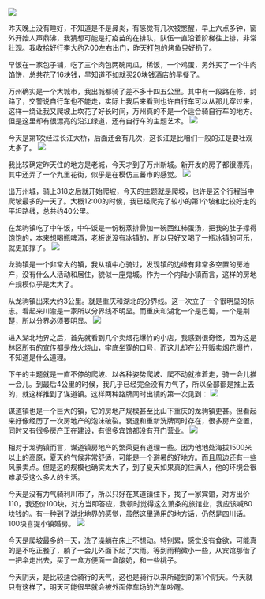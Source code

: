 ![](https://gitee.com/waterchinap/g318/raw/master/0608.png#id=cqzqT&originHeight=727&originWidth=1364&originalType=binary&ratio=1&status=done&style=none)


昨天晚上没有睡好，不知道是不是鼻炎，有感觉有几次被憋醒，早上六点多钟，窗外开始人声鼎沸，我猜想可能是打疫苗的在排队，队伍一直沿着阶梯往上排，非常壮观。我收拾好行李大约7:00左右出门，昨天打包的烤鱼只好扔了。


早饭在一家包子铺，吃了三个肉包两碗南瓜，稀饭，一个鸡蛋，另外买了一个牛肉馅饼，总共花了16块钱，早知道不如就买20块钱酒店的早餐了。

万州确实是一个大城市，我出城都骑了差不多十四五公里。其中有一段路在修，封路了，交警说自行车也不能走，实际上我后来看到也许自行车可以从那儿穿过来，这样一绕让我又爬坡上坎花了好长时间，万州真的不是一个适合骑自行车的地方。但是这里却有很漂亮的沿江绿道，还有自行车的主题艺术。
![](https://gitee.com/waterchinap/g318/raw/master/IMG_20210608_075940.jpg#height=4624&id=N9KIb&originHeight=4624&originWidth=3472&originalType=binary&ratio=1&status=done&style=none&width=3472)

今天是第1次经过长江大桥，后面还会有几次，这长江是比咱们一般的江是要壮观太多了。
![](https://gitee.com/waterchinap/g318/raw/master/IMG_20210608_075629.jpg#id=cQIkr&originHeight=3472&originWidth=4624&originalType=binary&ratio=1&status=done&style=none)

我比较确定昨天住的地方是老城，今天才到了万州新城。新开发的房子都很漂亮，其中还弄了一个九里花街，似乎是在模仿三蕃市的感觉。
![](https://gitee.com/waterchinap/g318/raw/master/IMG_20210608_082515.jpg#id=GRVRS&originHeight=4624&originWidth=3472&originalType=binary&ratio=1&status=done&style=none)


出万州城，骑上318之后就开始爬坡，今天的主题就是爬坡，也许是这个行程当中爬坡最多的一天了。大概12:00的时候，我已经爬完了较小的第1个坡和比较好走的平坦路线，总共约40公里。


在龙驹镇吃了中午饭，中午饭是一份粉蒸排骨加一碗西红柿蛋汤，把我的肚子撑得饱饱的，本来想喝瓶啤酒，老板说没有冰镇的，所以只好又喝了一瓶冰镇的可乐，就更加撑了。
![](https://gitee.com/waterchinap/g318/raw/master/IMG_20210608_120907.jpg#id=wQVDg&originHeight=4624&originWidth=3472&originalType=binary&ratio=1&status=done&style=none)


龙驹镇是一个非常大的镇，我从镇中心骑过，发现镇的边缘有非常多空置的房地产，没有什么人活动和居住，貌似一座鬼城。作为一个内陆小镇而言，这样的房地产规模似乎是太大了。


从龙驹镇出来大约3公里。就是重庆和湖北的分界线。这一次立了一个很明显的标志。看起来川渝是一家所以分界线不明显。而重庆和湖北一个是巴蜀，一个是荆楚，所以分界必须要明显。
![](https://gitee.com/waterchinap/g318/raw/master/IMG_20210608_135430.jpg#id=IVJGc&originHeight=4624&originWidth=3472&originalType=binary&ratio=1&status=done&style=none)


进入湖北地界之后，首先就看到几个卖烟花爆竹的小店，我感到很奇怪，因为这是林区所有的宣传都是放火烧山，牢底坐穿的口号，而这儿却在公开贩卖烟花爆竹，不知道是什么道理。


下午的主题就是一直不停的爬坡、以各种姿势爬坡、爬不动就推着走，骑一会儿推一会儿。到最后4公里的时候，我几乎已经完全没有力气了，所以全部都是推上去的，就这样推到了谋道镇。这样两种路牌同时出镜的第一次见到：
![](https://gitee.com/waterchinap/g318/raw/master/IMG_20210608_160128.jpg#id=GZzih&originHeight=4624&originWidth=3472&originalType=binary&ratio=1&status=done&style=none)


谋道镇也是一个巨大的镇，它的房地产规模甚至比山下重庆的龙驹镇更甚。但看起来好像经历了一次房地产的泡沫破裂。衰退和重新洗牌同时存在，很多房产空置，同时又有很多房产正在建设，有很多宾馆都没有开门营业。
![](https://gitee.com/waterchinap/g318/raw/master/IMG_20210608_172346.jpg#id=tjHFP&originHeight=4624&originWidth=3472&originalType=binary&ratio=1&status=done&style=none)


相对于龙驹镇而言，谋道镇房地产的繁荣更有道理一些。因为他地处海拔1500米以上的高原，夏天的气候非常舒适，可能是一个避暑的好地方。而且周边还有一些风景卖点。但是这的规模也确实太大了，到了夏天如果真的住满人，他的环境会很难承受这么多人的生活。


今天是没有力气骑利川市了，所以只好在某道镇住下，找了一家宾馆，对方出价110，我还价100块，对方当即答应，我顿时觉得这么萧条的旅馆业，我应该喊80块钱的。有一种到了湖北地界的感觉，虽然这里通用的地方话，仍然是四川话。100块喜提小镇婚房。
![](https://gitee.com/waterchinap/g318/raw/master/IMG_20210608_183600.jpg#height=4624&id=KC4L1&originHeight=4624&originWidth=3472&originalType=binary&ratio=1&status=done&style=none&width=3472)


今天是爬坡最多的一天，洗了澡躺在床上不想动。特别累，感觉没有食欲，可能真的是不吃正餐了，躺了一会儿外面下起了大雨。等到雨稍微小一些，从宾馆那借了一把伞走出去，买了一盒方便面一盒酸奶，和一些桃子。


今天阴天，是比较适合骑行的天气，这也是骑行以来所碰到的第1个阴天。今天就只有这样了，明天可能很早就会被外面停车场的汽车吵醒。
